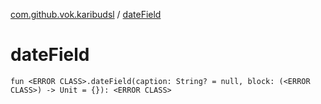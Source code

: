 [com.github.vok.karibudsl](index.md) / [dateField](.)

# dateField

`fun <ERROR CLASS>.dateField(caption: String? = null, block: (<ERROR CLASS>) -> Unit = {}): <ERROR CLASS>`